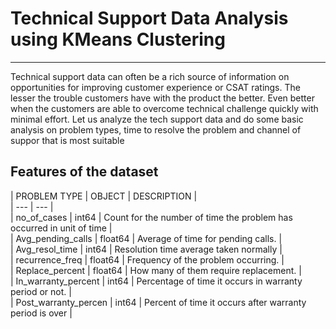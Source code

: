 # Technical Support Data Analysis using KMeans Clustering
-----------------------------------
Technical support data can often be a rich source of information on opportunities for improving customer experience or CSAT ratings. The lesser the trouble customers have with the product the better. Even better when the customers are able to overcome technical challenge quickly with minimal effort. Let us analyze the tech support data and do some basic analysis on problem types, time to resolve the problem and channel of suppor that is most suitable

## Features of the dataset

| PROBLEM TYPE | OBJECT | DESCRIPTION |  
| --- | --- |  
| no_of_cases | int64 | Count for the number of time the problem has occurred in unit of time |  
| Avg_pending_calls | float64 | Average of time for pending calls. |  
| Avg_resol_time | int64 | Resolution time average taken normally |  
| recurrence_freq | float64 | Frequency of the problem occurring. |  
| Replace_percent | float64 |  How many of them require replacement. |  
| In_warranty_percent | int64 | Percentage of time it occurs in warranty period or not. |  
| Post_warranty_percen | int64 | Percent of time it occurs after warranty period is over |  
